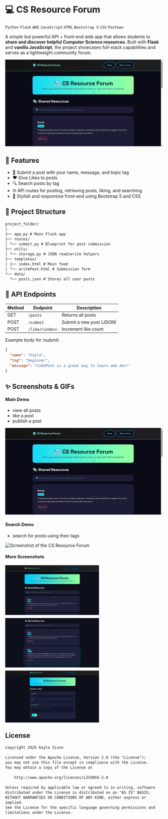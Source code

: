 # 💻 CS Resource Forum
`Python` `Flask` `AWS` `JavaScript` `HTML` `Bootstrap 5` `CSS` `Postman`

A simple but powerful API + front-end web app that allows students to **share and discover helpful Computer Science resources**. Built with **Flask** and **vanilla JavaScript**, the project showcases full-stack capabilities and serves as a lightweight community forum.

![Screenshot of the CS Resource Forum](assets/CSR_demo_GIF.gif)


## 🚀 Features

- 🔄 Submit a post with your name, message, and topic tag
- ❤️ Give Likes to posts
- 🔍 Search posts by tag
- 🌐 API routes for posting, retrieving posts, liking, and searching
- 🎨 Stylish and responsive front-end using Bootstrap 5 and CSS



## 📂 Project Structure
```
project_folder/
│
├── app.py # Main Flask app
├── routes/
│ └── submit.py # Blueprint for post submission
├── utils/
│ └── storage.py # JSON read/write helpers
├── templates/
│ ├── index.html # Main feed
│ └── writePost.html # Submission form
└── data/
  └── posts.json # Stores all user posts
```


## 🧪 API Endpoints
| Method | Endpoint       | Description              |
|--------|----------------|--------------------------|
| GET    | `/posts`       | Returns all posts        |
| POST   | `/submit`      | Submit a new post (JSON) |
| POST   | `/like/<index>`| Increment like count     |

Example body for /submit:

```json
{
  "name": "Kayla",
  "tag": "beginner",
  "message": "CodePath is a great way to learn web dev!"
}
```

## ✨ Screenshots & GIFs
#### Main Demo
- view all posts
- like a post
- publish a post

![Screenshot of the CS Resource Forum](assets/CSR_demo_GIF.gif)


#### Search Demo
- search for posts using their tags

![Screenshot of the CS Resource Forum](assets/CSR_demo_search_GIF.gif)


#### More Screenshots
<div style="display: flex; flex-direction: column; gap: 10px;">
  <img src="assets/CSR_home.png" width="300"/>
  <img src="assets/CSR_sharedResources.png" width="300"/>
  <img src="assets/CSR_form.png" width="300"/>
</div>

## License

    Copyright 2025 Kayla Sison

    Licensed under the Apache License, Version 2.0 (the "License");
    you may not use this file except in compliance with the License.
    You may obtain a copy of the License at

        http://www.apache.org/licenses/LICENSE-2.0

    Unless required by applicable law or agreed to in writing, software
    distributed under the License is distributed on an "AS IS" BASIS,
    WITHOUT WARRANTIES OR CONDITIONS OF ANY KIND, either express or implied.
    See the License for the specific language governing permissions and
    limitations under the License.